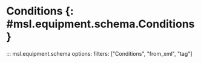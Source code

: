 # Conditions {: #msl.equipment.schema.Conditions}
::: msl.equipment.schema
    options:
        filters: ["Conditions", "from_xml", "tag"]
